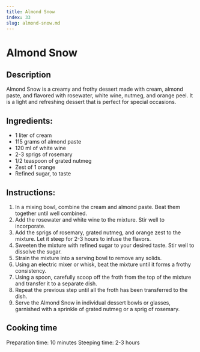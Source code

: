 ```yaml
---
title: Almond Snow
index: 33
slug: almond-snow.md
---
```


# Almond Snow

## Description
Almond Snow is a creamy and frothy dessert made with cream, almond paste, and flavored with rosewater, white wine, nutmeg, and orange peel. It is a light and refreshing dessert that is perfect for special occasions.

## Ingredients:
- 1 liter of cream
- 115 grams of almond paste
- 120 ml of white wine
- 2-3 sprigs of rosemary
- 1/2 teaspoon of grated nutmeg
- Zest of 1 orange
- Refined sugar, to taste

## Instructions:
1. In a mixing bowl, combine the cream and almond paste. Beat them together until well combined.
2. Add the rosewater and white wine to the mixture. Stir well to incorporate.
3. Add the sprigs of rosemary, grated nutmeg, and orange zest to the mixture. Let it steep for 2-3 hours to infuse the flavors.
4. Sweeten the mixture with refined sugar to your desired taste. Stir well to dissolve the sugar.
5. Strain the mixture into a serving bowl to remove any solids.
6. Using an electric mixer or whisk, beat the mixture until it forms a frothy consistency.
7. Using a spoon, carefully scoop off the froth from the top of the mixture and transfer it to a separate dish.
8. Repeat the previous step until all the froth has been transferred to the dish.
9. Serve the Almond Snow in individual dessert bowls or glasses, garnished with a sprinkle of grated nutmeg or a sprig of rosemary.

## Cooking time
Preparation time: 10 minutes
Steeping time: 2-3 hours